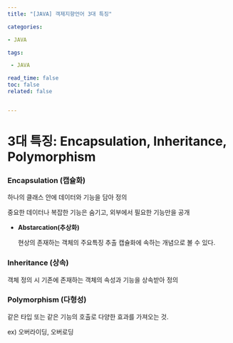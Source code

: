 ```yaml
---
title: "[JAVA] 객제지향언어 3대 특징"

categories:

- JAVA

tags: 

 - JAVA

read_time: false
toc: false
related: false


---
```


# 3대 특징: Encapsulation, Inheritance, Polymorphism

### Encapsulation (캡슐화)

하나의 클래스 안에 데이터와 기능을 담아 정의

중요한 데이터나 복잡한 기능은 숨기고, 외부에서 필요한 기능만을 공개

- **Abstarcation(추상화)**

  현상의 존재하는 객체의 주요특징 추출 캡슐화에 속하는 개념으로 볼 수 있다.

### Inheritance (상속)

객체 정의 시 기존에 존재하는 객체의 속성과 기능을 상속받아 정의

### Polymorphism (다형성)

같은 타입 또는 같은 기능의 호출로 다양한 효과를 가져오는 것.

ex) 오버라이딩, 오버로딩